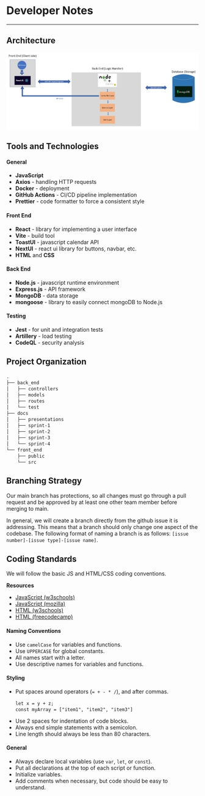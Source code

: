 # Developer Notes

---

## Architecture 

![Architecture Diagram](../sprint-1/architecture-diagram.png)

## Tools and Technologies 

#### General

- **JavaScript**
- **Axios** - handling HTTP requests
- **Docker** - deployment
- **GitHub Actions** - CI/CD pipeline implementation
- **Prettier** - code formatter to force a consistent style

#### Front End

- **React** - library for implementing a user interface
- **Vite** - build tool 
- **ToastUI** - javascript calendar API 
- **NextUI** - react ui library for buttons, navbar, etc. 
- **HTML** and **CSS**

#### Back End

- **Node.js** - javascript runtime environment 
- **Express.js** - API framework
- **MongoDB** - data storage
- **mongoose** - library to easily connect mongoDB to Node.js

#### Testing

- **Jest** - for unit and integration tests
- **Artillery** - load testing
- **CodeQL** - security analysis


## Project Organization 

```
.
├── back_end
│   ├── controllers
│   ├── models
│   ├── routes
│   └── test
├── docs
│   ├── presentations
│   ├── sprint-1
│   ├── sprint-2
│   ├── sprint-3
│   └── sprint-4
└── front_end
    ├── public
    └── src
```

## Branching Strategy 

Our main branch has protections, so all changes must go through a pull request and be approved by at least one other team member before merging to main. 

In general, we will create a branch directly from the github issue it is addressing. This means that a branch should only change one aspect of the codebase. The following format of naming a branch is as follows: `[issue number]-[issue type]-[issue name]`.

## Coding Standards 

We will follow the basic JS and HTML/CSS coding conventions. 

**Resources**
- [JavaScript (w3schools)](https://www.w3schools.com/js/js_conventions.asp)
- [JavaScript (mozilla)](https://developer.mozilla.org/en-US/docs/MDN/Writing_guidelines/Writing_style_guide/Code_style_guide/JavaScript)
- [HTML (w3schools)](https://www.w3schools.com/html/html5_syntax.asp)
- [HTML (freecodecamp)](https://www.freecodecamp.org/news/html-best-practices/)

#### Naming Conventions 

- Use `camelCase` for variables and functions. 
- Use `UPPERCASE` for global constants.
- All names start with a letter.
- Use descriptive names for variables and functions.

#### Styling  

- Put spaces around operators (`= + - * /`), and after commas.
  ```
  let x = y + z; 
  const myArray = ["item1", "item2", "item3"]
  ```
- Use 2 spaces for indentation of code blocks. 
- Always end simple statements with a semicolon. 
- Line length should always be less than 80 characters. 

#### General 

- Always declare local variables (use `var`, `let`, or `const`).
- Put all declarations at the top of each script or function. 
- Initialize variables.
- Add comments when necessary, but code should be easy to understand. 

